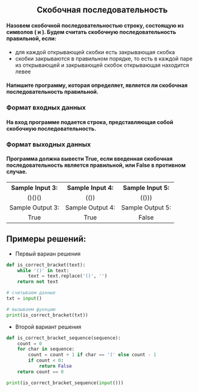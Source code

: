 <h2 style="text-align:center">Скобочная последовательность</h2>

#### Назовем скобочной последовательностью строку, состоящую из символов ( и ). Будем считать скобочную последовательность правильной, если:
* для каждой открывающей скобки есть закрывающая скобка 
* скобки закрываются в правильном порядке, то есть в каждой паре из открывающей и закрывающей скобок открывающая находится левее
#### Напишите программу, которая определяет, является ли скобочная последовательность правильной.

### Формат входных данных
#### На вход программе подается строка, представляющая собой скобочную последовательность.

### Формат выходных данных
#### Программа должна вывести True, если введенная скобочная последовательность является правильной, или False в противном случае.



<table align="center">
  <tbody>
    <tr>
      <th>Sample Input 3: </th>
      <th>Sample Input 4: </th>
      <th>Sample Input 5:</th>
    </tr>
    <tr>
      <td align="center">()()()</td>
      <td align="center">(())</td>
      <td align="center">(()))</td>
    </tr>
    <tr>
      <td>Sample Output 3:</td>
      <td>Sample Output 4:</td>
      <td>Sample Output 5:</td>
    </tr>
    <tr>
      <td align="center">
      True<br>
      </td>
      <td align="center">
      True<br>
      </td>
      <td align="center">
      False<br>
      </td>
    </tr>
  </tbody>
</table>

## Примеры решений:
* Первый вариан решения
```python
def is_correct_bracket(text):
    while '()' in text:
        text = text.replace('()', '')
    return not text

# считываем данные
txt = input()

# вызываем функцию
print(is_correct_bracket(txt))
```
* Второй вариант решения
```python
def is_correct_bracket_sequence(sequence):
    count = 0
    for char in sequence:
        count = count + 1 if char == '(' else count - 1
        if count < 0:
            return False
    return count == 0

print(is_correct_bracket_sequence(input()))
```


